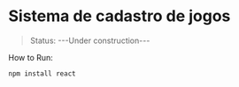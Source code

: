 # Sistema de cadastro de jogos

>Status: ---Under construction---

How to Run:

```
npm install react
```
